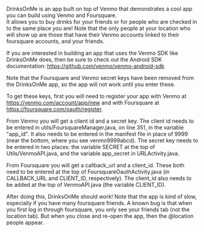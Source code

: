 DrinksOnMe is an app built on top of Venmo that demonstrates a cool app you can build using Venmo and Foursquare.  
It allows you to buy drinks for your friends or for people who are checked in to the same place you are! 
Note that the only people at your location who will show up are those that have their Venmo accounts linked to their foursquare accounts, and your friends.  

If you are interested in building an app that uses the Venmo SDK like DrinksOnMe does, then be sure to check out the Android SDK documentation: https://github.com/venmo/venmo-android-sdk

Note that the Foursquare and Venmo secret keys have been removed from the DrinksOnMe app, so the app will not work until you enter these. 

To get these keys, first you will need to register your app with Venmo at https://venmo.com/account/app/new and with Foursquare at https://foursquare.com/oauth/register.

From Venmo you will get a client id and a secret key.  The client id needs to be entered in utils/FoursquareManager.java, on line 351, in the variable "app_id".  It also needs to be entered in the manifest file in place of 9999 (near the bottom, where you see venmo9999abcd). The secret key needs to be entered in two places: the variable SECRET at the top of Utils/VenmoAPI.java, and the variable app_secret in URLActivity.java.  

From Foursquare you will get a callback_url and a client_id.  These both need to be entered at the top of FoursquareOauthActivity.java (in CALLBACK_URL and CLIENT_ID, respectively).  The client_id also needs to be added at the top of VenmoAPI.java (the variable CLIENT_ID).

After doing this, DrinksOnMe should work!  Note that the app is kind of slow, especially if you have many foursquare friends.  A known bug is that when you first log in through foursquare, you only see your friends tab (not the location tab). But when you close and re-open the app, then the @location people appear.  
